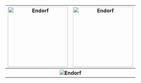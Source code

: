 <table >
  <tr>
    <th>
      <img align="center" src="https://github-readme-stats.vercel.app/api?username=Endorf&theme=merko" alt="Endorf" height="190"/>  
    </th>
    <th>
      <img align="center" src="https://github-readme-stats.vercel.app/api/top-langs/?username=Endorf&layout=compact&theme=merko" alt="Endorf" height="190"/>  
    </th>
  </tr>
  <tr >
    <th colspan="2">
      <center>
        <img align="center" src="https://github-readme-streak-stats.herokuapp.com/?user=Endorf&theme=merko" alt="Endorf" />  
      </center>
    </th>
  </tr>
</table>
